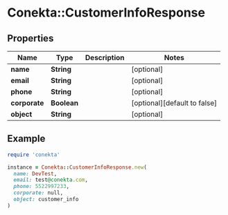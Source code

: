 # Conekta::CustomerInfoResponse

## Properties

| Name | Type | Description | Notes |
| ---- | ---- | ----------- | ----- |
| **name** | **String** |  | [optional] |
| **email** | **String** |  | [optional] |
| **phone** | **String** |  | [optional] |
| **corporate** | **Boolean** |  | [optional][default to false] |
| **object** | **String** |  | [optional] |

## Example

```ruby
require 'conekta'

instance = Conekta::CustomerInfoResponse.new(
  name: DevTest,
  email: test@conekta.com,
  phone: 5522997233,
  corporate: null,
  object: customer_info
)
```

